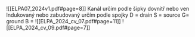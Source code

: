 
![[ELPA07_2024v1.pdf#page=8]]
Kanál určím podle šipky dovnitř nebo ven
Indukovaný nebo zabudovaný určím podle spojky
D = drain
S = source
G= ground 
B = 
![[ELPA_2024_cv_07.pdf#page=11]]
![[ELPA_2024_cv_09.pdf#page=7]]
